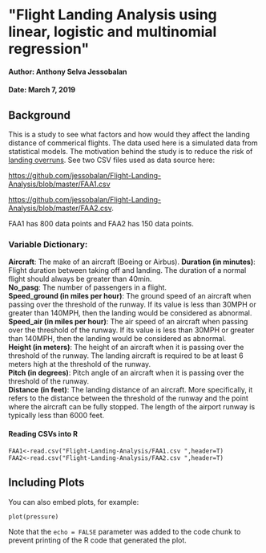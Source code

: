 # "Flight Landing Analysis using linear, logistic and multinomial regression"
#### Author: Anthony Selva Jessobalan
#### Date: March 7, 2019

## Background

This is a study to see what factors and how would they affect the landing distance of commerical flights. The data used here is a simulated data from statistical models. The motivation behind the study is to reduce the risk of [landing overruns](https://en.wikipedia.org/wiki/Category:Airliner_accidents_and_incidents_involving_runway_overruns). See two CSV files used as data source here: 

<https://github.com/jessobalan/Flight-Landing-Analysis/blob/master/FAA1.csv> 

<https://github.com/jessobalan/Flight-Landing-Analysis/blob/master/FAA2.csv>. 

FAA1 has 800 data points and FAA2 has 150 data points.

### Variable Dictionary:

**Aircraft**: The make of an aircraft (Boeing or Airbus). 
**Duration (in minutes)**: Flight duration between taking off and landing. The duration of a normal flight should always be greater than 40min.  
**No_pasg**: The number of passengers in a flight.  
**Speed_ground (in miles per hour)**: The ground speed of an aircraft when passing over the threshold of the runway. If its value is less than 30MPH or greater than 140MPH, then the landing would be considered as abnormal.  
**Speed_air (in miles per hour)**: The air speed of an aircraft when passing over the threshold of the runway. If its value is less than 30MPH or greater than 140MPH, then the landing would be considered as abnormal.  
**Height (in meters)**: The height of an aircraft when it is passing over the threshold of the runway. The landing aircraft is required to be at least 6 meters high at the threshold of the runway.  
**Pitch (in degrees)**: Pitch angle of an aircraft when it is passing over the threshold of the runway.  
**Distance (in feet)**: The landing distance of an aircraft. More specifically, it refers to the distance between the threshold of the runway and the point where the aircraft can be fully stopped. The length of the airport runway is typically less than 6000 feet.  

#### Reading CSVs into R

```{r import, echo=TRUE}
FAA1<-read.csv("Flight-Landing-Analysis/FAA1.csv ",header=T)
FAA2<-read.csv("Flight-Landing-Analysis/FAA2.csv ",header=T)
```

## Including Plots

You can also embed plots, for example:

```{r pressure, echo=FALSE}
plot(pressure)
```

Note that the `echo = FALSE` parameter was added to the code chunk to prevent printing of the R code that generated the plot.
